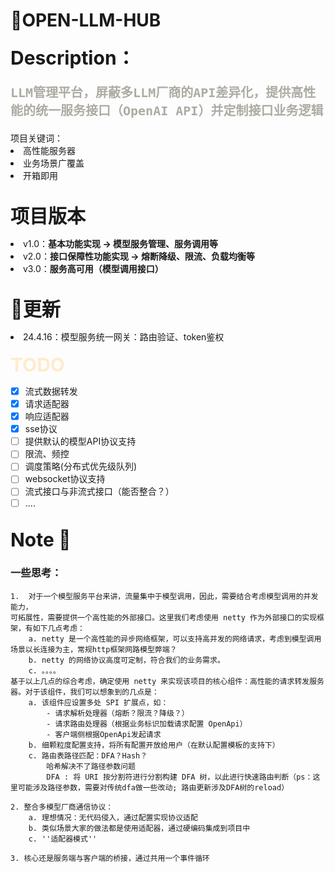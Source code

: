 # 🤖OPEN-LLM-HUB

<span style="font-size: 30px;"> <strong>Description：</strong></span>
<p style="color: #adaba2;font-size: 20px;font-family: 'DejaVu Sans Mono'">
<strong>LLM管理平台，屏蔽多LLM厂商的API差异化，提供高性能的统一服务接口（OpenAI API）并定制接口业务逻辑
</strong>
</p> 
项目关键词：
<li>高性能服务器</li>
<li>业务场景广覆盖</li>
<li>开箱即用</li>


<br>


<span style="font-size: 30px;"> <strong>项目版本</strong></span>
<li>v1.0：<strong>基本功能实现 -> 模型服务管理、服务调用等</strong></li>
<li>v2.0：<strong>接口保障性功能实现 -> 熔断降级、限流、负载均衡等</strong></li>
<li>v3.0：<strong>服务高可用（模型调用接口）</strong></li>
<br>

<span style="font-size: 30px;"> <strong>🚀更新</strong></span>


<li>24.4.16：模型服务统一网关：路由验证、token鉴权</li>




<br>
<span style="font-size: 30px;"> <strong style="color: blanchedalmond">TODO</strong></span>

- [x] 流式数据转发
- [x] 请求适配器
- [x] 响应适配器
- [x] sse协议
- [ ] 提供默认的模型API协议支持
- [ ] 限流、频控
- [ ] 调度策略(分布式优先级队列)
- [ ] websocket协议支持
- [ ] 流式接口与非流式接口（能否整合？）
- [ ] ....

<br>
<span style="font-size: 30px;"> <strong>Note 📓</strong></span>

### 一些思考：

    1.  对于一个模型服务平台来讲，流量集中于模型调用，因此，需要结合考虑模型调用的并发能力，
    可拓展性，需要提供一个高性能的外部接口。这里我们考虑使用 netty 作为外部接口的实现框架，有如下几点考虑：
        a. netty 是一个高性能的异步网络框架，可以支持高并发的网络请求，考虑到模型调用场景以长连接为主，常规http框架网路模型弊端？
        b. netty 的网络协议高度可定制，符合我们的业务需求。
        c. 。。。。
    基于以上几点的综合考虑，确定使用 netty 来实现该项目的核心组件：高性能的请求转发服务器。对于该组件，我们可以想象到的几点是：
        a. 该组件应设置多处 SPI 扩展点，如：
            - 请求解析处理器（熔断？限流？降级？）
            - 请求路由处理器（根据业务标识加载请求配置 OpenApi）
            - 客户端侧根据OpenApi发起请求
        b. 细颗粒度配置支持，将所有配置开放给用户（在默认配置模板的支持下）
        c. 路由表路径匹配：DFA？Hash？ 
            哈希解决不了路径参数问题
            DFA : 将 URI 按分割符进行分割构建 DFA 树，以此进行快速路由判断（ps：这里可能涉及路径参数，需要对传统dfa做一些改动; 路由更新涉及DFA树的reload）
                
    2. 整合多模型厂商通信协议：
        a. 理想情况：无代码侵入，通过配置实现协议适配
        b. 类似场景大家的做法都是使用适配器，通过硬编码集成到项目中
        c. ''适配器模式''

    3. 核心还是服务端与客户端的桥接，通过共用一个事件循环